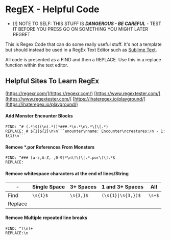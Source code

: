 # RegEX - Helpful Code

- [!] NOTE TO SELF: THIS STUFF IS ***DANGEROUS - BE CAREFUL*** - TEST IT BEFORE YOU PRESS GO ON SOMETHING YOU MIGHT LATER REGRET

This is Regex Code that can do some really useful stuff. It's not a template but should instead be used in a RegEx Text Editor such as [Sublime Text](https://www.sublimetext.com/).

All code is presented as a FIND and then a REPLACE. Use this in a replace function within the text editor.

## Helpful Sites To Learn RegEx
[https://regexr.com/](https://regexr.com/)
[https://www.regextester.com/](https://www.regextester.com/)
[https://ihateregex.io/playground/](https://ihateregex.io/playground/)

#### Add Monster Encounter Blocks

```
FIND: ^# (.*)$((\n(.*))*###.*\n.*\n\.*\[\[.*)
REPLACE: # ${1}${2}\n\n```enounter\nname: Encounter\ncreatures:/n - 1: ${1}\n```
```

#### Remove *.por References From Monsters

```
FIND: ^### [a-z,A-Z, ,0-9]*\n\!\[\[.*.por\]\].*$
REPLACE:
```

#### Remove whitespace characters at the end of lines/String

| -       | Single Space | 3+ Spaces | 1 and 3+ Spaces    | All    |
| ------- | ------------ | --------- | ------------------ | ------ |
| Find    | `\s{1}$`     | `\s{3,}$` | `(\s{1}\|\s{3,})$` | `\s+$` |
| Replace |              |           |                    |        |

#### Remove Multiple repeated line breaks

```
FIND: ^(\n)+
REPLACE:\n
```

